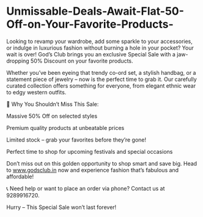 # Unmissable-Deals-Await-Flat-50-Off-on-Your-Favorite-Products-

Looking to revamp your wardrobe, add some sparkle to your accessories, or indulge in luxurious fashion without burning a hole in your pocket? Your wait is over! God’s Club brings you an exclusive Special Sale with a jaw-dropping 50% Discount on your favorite products.

Whether you’ve been eyeing that trendy co-ord set, a stylish handbag, or a statement piece of jewelry – now is the perfect time to grab it. Our carefully curated collection offers something for everyone, from elegant ethnic wear to edgy western outfits.

🌟 Why You Shouldn’t Miss This Sale:

Massive 50% Off on selected styles

Premium quality products at unbeatable prices

Limited stock – grab your favorites before they’re gone!

Perfect time to shop for upcoming festivals and special occasions

Don’t miss out on this golden opportunity to shop smart and save big. Head to www.godsclub.in now and experience fashion that’s fabulous and affordable!

📞 Need help or want to place an order via phone? Contact us at 9289916720.

Hurry – This Special Sale won’t last forever!
